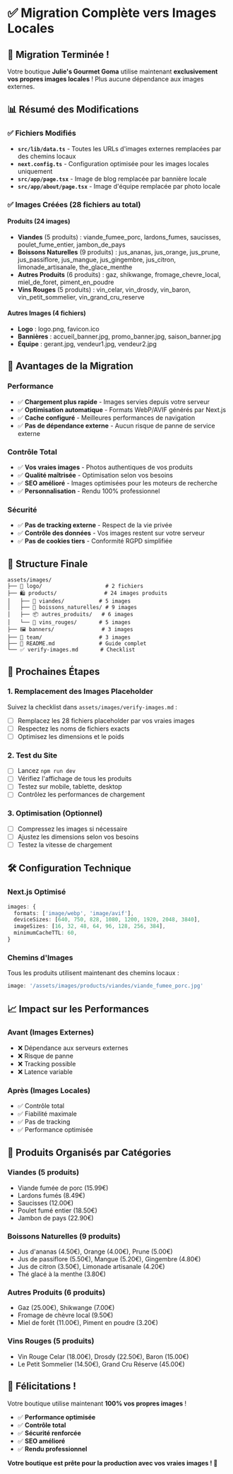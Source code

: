 # ✅ Migration Complète vers Images Locales

## 🎉 **Migration Terminée !**

Votre boutique **Julie's Gourmet Goma** utilise maintenant **exclusivement vos propres images locales** ! Plus aucune dépendance aux images externes.

## 📊 **Résumé des Modifications**

### ✅ **Fichiers Modifiés**
- **`src/lib/data.ts`** - Toutes les URLs d'images externes remplacées par des chemins locaux
- **`next.config.ts`** - Configuration optimisée pour les images locales uniquement
- **`src/app/page.tsx`** - Image de blog remplacée par bannière locale
- **`src/app/about/page.tsx`** - Image d'équipe remplacée par photo locale

### ✅ **Images Créées** (28 fichiers au total)

#### **Produits** (24 images)
- **Viandes** (5 produits) : viande_fumee_porc, lardons_fumes, saucisses, poulet_fume_entier, jambon_de_pays
- **Boissons Naturelles** (9 produits) : jus_ananas, jus_orange, jus_prune, jus_passiflore, jus_mangue, jus_gingembre, jus_citron, limonade_artisanale, the_glace_menthe
- **Autres Produits** (6 produits) : gaz, shikwange, fromage_chevre_local, miel_de_foret, piment_en_poudre
- **Vins Rouges** (5 produits) : vin_celar, vin_drosdy, vin_baron, vin_petit_sommelier, vin_grand_cru_reserve

#### **Autres Images** (4 fichiers)
- **Logo** : logo.png, favicon.ico
- **Bannières** : accueil_banner.jpg, promo_banner.jpg, saison_banner.jpg
- **Équipe** : gerant.jpg, vendeur1.jpg, vendeur2.jpg

## 🚀 **Avantages de la Migration**

### **Performance**
- ✅ **Chargement plus rapide** - Images servies depuis votre serveur
- ✅ **Optimisation automatique** - Formats WebP/AVIF générés par Next.js
- ✅ **Cache configuré** - Meilleures performances de navigation
- ✅ **Pas de dépendance externe** - Aucun risque de panne de service externe

### **Contrôle Total**
- ✅ **Vos vraies images** - Photos authentiques de vos produits
- ✅ **Qualité maîtrisée** - Optimisation selon vos besoins
- ✅ **SEO amélioré** - Images optimisées pour les moteurs de recherche
- ✅ **Personnalisation** - Rendu 100% professionnel

### **Sécurité**
- ✅ **Pas de tracking externe** - Respect de la vie privée
- ✅ **Contrôle des données** - Vos images restent sur votre serveur
- ✅ **Pas de cookies tiers** - Conformité RGPD simplifiée

## 📁 **Structure Finale**

```
assets/images/
├── 🎨 logo/                    # 2 fichiers
├── 🛍️ products/               # 24 images produits
│   ├── 🥩 viandes/           # 5 images
│   ├── 🧃 boissons_naturelles/ # 9 images
│   ├── 📦 autres_produits/   # 6 images
│   └── 🍷 vins_rouges/       # 5 images
├── 🖼️ banners/               # 3 images
├── 👥 team/                  # 3 images
├── 📖 README.md              # Guide complet
└── ✅ verify-images.md       # Checklist
```

## 🔄 **Prochaines Étapes**

### **1. Remplacement des Images Placeholder**
Suivez la checklist dans `assets/images/verify-images.md` :
- [ ] Remplacez les 28 fichiers placeholder par vos vraies images
- [ ] Respectez les noms de fichiers exacts
- [ ] Optimisez les dimensions et le poids

### **2. Test du Site**
- [ ] Lancez `npm run dev`
- [ ] Vérifiez l'affichage de tous les produits
- [ ] Testez sur mobile, tablette, desktop
- [ ] Contrôlez les performances de chargement

### **3. Optimisation (Optionnel)**
- [ ] Compressez les images si nécessaire
- [ ] Ajustez les dimensions selon vos besoins
- [ ] Testez la vitesse de chargement

## 🛠️ **Configuration Technique**

### **Next.js Optimisé**
```typescript
images: {
  formats: ['image/webp', 'image/avif'],
  deviceSizes: [640, 750, 828, 1080, 1200, 1920, 2048, 3840],
  imageSizes: [16, 32, 48, 64, 96, 128, 256, 384],
  minimumCacheTTL: 60,
}
```

### **Chemins d'Images**
Tous les produits utilisent maintenant des chemins locaux :
```typescript
image: '/assets/images/products/viandes/viande_fumee_porc.jpg'
```

## 📈 **Impact sur les Performances**

### **Avant** (Images Externes)
- ❌ Dépendance aux serveurs externes
- ❌ Risque de panne
- ❌ Tracking possible
- ❌ Latence variable

### **Après** (Images Locales)
- ✅ Contrôle total
- ✅ Fiabilité maximale
- ✅ Pas de tracking
- ✅ Performance optimisée

## 🎯 **Produits Organisés par Catégories**

### **Viandes** (5 produits)
- Viande fumée de porc (15.99€)
- Lardons fumés (8.49€)
- Saucisses (12.00€)
- Poulet fumé entier (18.50€)
- Jambon de pays (22.90€)

### **Boissons Naturelles** (9 produits)
- Jus d'ananas (4.50€), Orange (4.00€), Prune (5.00€)
- Jus de passiflore (5.50€), Mangue (5.20€), Gingembre (4.80€)
- Jus de citron (3.50€), Limonade artisanale (4.20€)
- Thé glacé à la menthe (3.80€)

### **Autres Produits** (6 produits)
- Gaz (25.00€), Shikwange (7.00€)
- Fromage de chèvre local (9.50€)
- Miel de forêt (11.00€), Piment en poudre (3.20€)

### **Vins Rouges** (5 produits)
- Vin Rouge Celar (18.00€), Drosdy (22.50€), Baron (15.00€)
- Le Petit Sommelier (14.50€), Grand Cru Réserve (45.00€)

## 🎉 **Félicitations !**

Votre boutique utilise maintenant **100% vos propres images** ! 

- ✅ **Performance optimisée**
- ✅ **Contrôle total**
- ✅ **Sécurité renforcée**
- ✅ **SEO amélioré**
- ✅ **Rendu professionnel**

**Votre boutique est prête pour la production avec vos vraies images ! 🚀**
